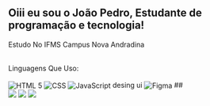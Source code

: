 ## Oiii eu sou o João Pedro, Estudante de programação e tecnologia!

Estudo No IFMS Campus Nova Andradina

<div style="display: inline_block"><br>
Linguagens Que Uso:

<div style="display inline_block"><br/>
 <img align="center"alt="HTML 5"src="https://img.shields.io/badge/HTML5-E34F26?style=for-the-badge&logo=html5&logoColor=white"/>
 <img align="center"alt="CSS"src="https://img.shields.io/badge/CSS3-1572B6?style=for-the-badge&logo=css3&logoColor=white"/>
 <img align="center"alt="JavaScript"src="https://img.shields.io/badge/JavaScript-F7DF1E?style=for-the-badge&logo=javascript&logoColor=black"/>
 desing ui
<img align="center"alt="Figma"src="https://www.kvaleadership.com/uploads/5/8/7/4/58747427/figma-logo.png"/>
  ##
 
<div> 
  <a href="https://www.instagram.com/srx_joao/" target="_blank"><img src="https://img.shields.io/badge/-Instagram-%23E4405F?style=for-the-badge&logo=instagram&logoColor=white" target="_blank"></a>
  <a href = "mailto:joao.barbosa6@estudante.ifms.edu.br"><img src="https://img.shields.io/badge/-Gmail-%23333?style=for-the-badge&logo=gmail&logoColor=white" target="_blank"></a>
  <a href="https://www.linkedin.com/in/jo%C3%A3o-pedro-oliveira-0a8988281/" target="_blank"><img src="https://img.shields.io/badge/-LinkedIn-%230077B5?style=for-the-badge&logo=linkedin&logoColor=white" target="_blank"></a> 
  
</div>


